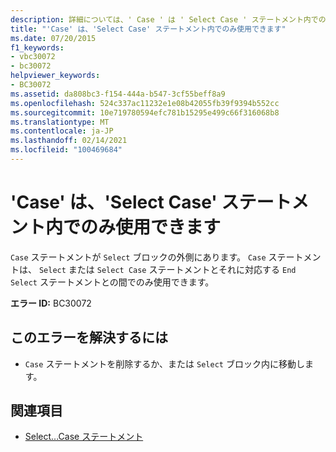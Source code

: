 ```yaml
---
description: 詳細については、' Case ' は ' Select Case ' ステートメント内でのみ使用できます
title: "'Case' は、'Select Case' ステートメント内でのみ使用できます"
ms.date: 07/20/2015
f1_keywords:
- vbc30072
- bc30072
helpviewer_keywords:
- BC30072
ms.assetid: da808bc3-f154-444a-b547-3cf55beff8a9
ms.openlocfilehash: 524c337ac11232e1e08b42055fb39f9394b552cc
ms.sourcegitcommit: 10e719780594efc781b15295e499c66f316068b8
ms.translationtype: MT
ms.contentlocale: ja-JP
ms.lasthandoff: 02/14/2021
ms.locfileid: "100469684"
---
```

# <a name="case-can-only-appear-inside-a-select-case-statement"></a>'Case' は、'Select Case' ステートメント内でのみ使用できます

`Case` ステートメントが `Select` ブロックの外側にあります。 `Case` ステートメントは、 `Select` または `Select Case` ステートメントとそれに対応する `End Select` ステートメントとの間でのみ使用できます。  
  
 **エラー ID:** BC30072  
  
## <a name="to-correct-this-error"></a>このエラーを解決するには  
  
- `Case` ステートメントを削除するか、または `Select` ブロック内に移動します。  
  
## <a name="see-also"></a>関連項目

- [Select...Case ステートメント](../language-reference/statements/select-case-statement.md)
